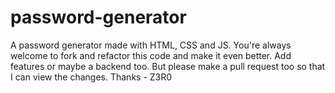 # password-generator
A password generator made with HTML, CSS and JS. You're always welcome to fork and refactor this code and make it even better. 
Add features or maybe a backend too.
But please make a pull request too so that I can view the changes. 
Thanks - Z3R0
